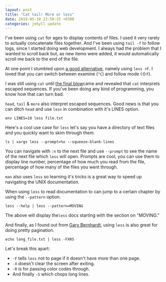 ```yaml
---
layout: post
title: "Cat tail! More or less"
date: 2019-05-10 23:50:25 +0300
categories: jekyll update
---
```


I've been using `cat` for ages to display contents of files. I used it very rarely to actually concatenate files together.
And I've been using `tail -f` to follow logs, since I started doing web development. I always had the problem that I wanted to scroll back but, as new items were added, it would automatically scroll me back to the end of the file.

<!--more-->

At one point I stumbled upon [a good alternative](https://www.linux.com/community/blogs/129-servers/30056), namely using `less +F`. I loved that you can switch between examine (`^C`) and follow mode (⇧`F`).

I was still using `cat` until [the final blow](http://www.openwall.com/lists/oss-security/2015/09/17/5)came and revealed that `cat` interprets escaped sequences. If you've been doing any kind of programming, you know how that can turn bad.

`head`, `tail` & `more` also interpret escaped sequences. Good news is that you can ditch `head` and use `less` in combination with it's LINES option.

`env LINES=10 less file.txt`

Here's a cool use case for `less` let's say you have a directory of text files and you quickly want to skim through them.

`ls | xargs less --prompt=%x --squeeze-blank-lines`

You can navigate with `:n` to the next file and use `--prompt` to see the name of the next file which `less` will open. Prompts are cool, you can use them to display line number, percentage of how much you read from the file, percentage of how many of the files you went through.

`man` also uses `less` so learning it's tricks is a great way to speed up navigating the UNIX documentation.

When using `less` to read documentation to can jump to a certain chapter by using the `--pattern` option.

`less --help | less --pattern=MOVING`

The above will display the`less` docs starting with the section on "MOVING."

And finally, as I found out from [Gary Bernhardt](https://www.destroyallsoftware.com/screencasts/catalog/pretty-git-logs), using `less` is also great for doing pretty pagination.

`echo long_file.txt | less -FXRS`

Let's break this apart:
- `-F` tells `less` not to page if it doesn't have more than one page.
- `-X` doesn't clear the screen after exiting.
- `-R` is for passing color codes through.
- And finally `-S` which chops long lines.
